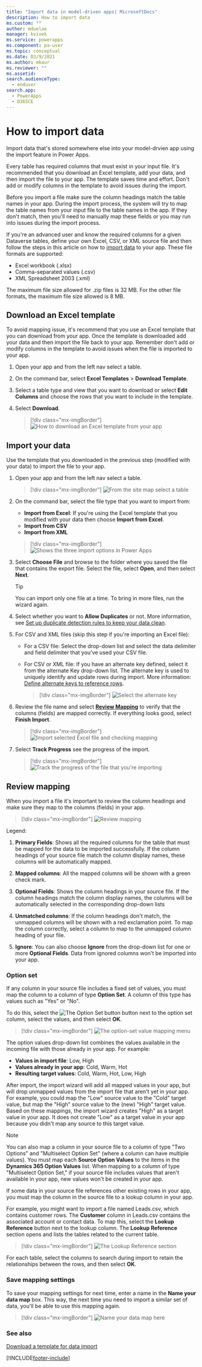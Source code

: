 ```yaml
---
title: "Import data in model-driven apps| MicrosoftDocs"
description: How to import data
ms.custom: ""
author: mduelae
manager: kvivek
ms.service: powerapps
ms.component: pa-user
ms.topic: conceptual
ms.date: 03/9/2021
ms.author: mkaur
ms.reviewer: ""
ms.assetid: 
search.audienceType: 
  - enduser
search.app: 
  - PowerApps
  - D365CE
---
```

# How to import data

Import data that's stored somewhere else into your model-drvien app using the import feature in Power Apps. 

Every table has required columns that must exist in your input file. It's recommended that you download an Excel template, add your data, and then import the file to your app. The template saves time and effort. Don't add or modify columns in the template to avoid issues during the import.

Before you import a file make sure the column headings match the table names in your app. During the import process, the system will try to map the table names from your input file to the table names in the app. If they don't match, then you'll need to manually map these fields or you may run into issues during the import process.

If you're an advanced user and know the required columns for a given Dataverse tables, define your own Excel, CSV, or XML source file and then follow the steps in this article on how to [import data](import-data.md#import-your-data) to your app. These file formats are supported:

 - Excel workbook (.xlsx)
 - Comma-separated values (.csv)
 - XML Spreadsheet 2003 (.xml)
 
The maximum file size allowed for .zip files is 32 MB. For the other file formats, the maximum file size allowed is 8 MB.   

## Download an Excel template

To avoid mapping issue, it's recommend that you use an Excel template that you can download from your app. Once the template is downloaded add your data and then import the file back to your app. Remember don't add or modify columns in the template to avoid issues when the file is imported to your app.

1. Open your app and from the left nav select a table.

2. On the command bar, select **Excel Templates** > **Download Template**.

3. Select a table type and view that you want to download or select **Edit Columns** and choose the rows that you want to include in the template.

5. Select **Download**. 
 
   > [!div class="mx-imgBorder"]
   > ![How to download an Excel template from your app](media/download-excel-template.gif "How to download an Excel template from your ap")

## Import your data

Use the template that you downloaded in the previous step (modified with your data) to import the file to your app. 

1. Open your app and from the left nav select a table.
 
   > [!div class="mx-imgBorder"]
   > ![From the site map select a table](media/left-nav-select-table.png "From the site pay select a table")

3. On the command bar, select the file type that you want to import from:

   - **Import from Excel**: If you're using the Excel template that you modified with your data then choose **Import from Excel**.
   - **Import from CSV**
   - **Import from XML**

   > [!div class="mx-imgBorder"]
   > ![Shows the three import options in Power Apps](media/import-files.gif "Shows the three import options in Power Apps")
  
2. Select **Choose File** and browse to the folder where you saved the file that contains the export file. Select the file, select **Open**, and then select **Next**.  
  
   > [!TIP]
   > You can import only one file at a time. To bring in more files, run the wizard again.
   
3. Select whether you want to **Allow Duplicates** or not. More information, see [Set up duplicate detection rules to keep your data clean](https://docs.microsoft.com/power-platform/admin/set-up-duplicate-detection-rules-keep-data-clean).

4. For CSV and XML files (skip this step if you're importing an Excel file): 

   - For a CSV file: Select the drop-down list and select the data delimiter and field delimiter that you’ve used your CSV file.
   
   - For CSV or XML file: If you have an alternate key defined, select it from the alternate Key drop-down list. The alternate key is used to uniquely identify and update rows during import. More information: [Define alternate keys to reference rows](https://docs.microsoft.com/powerapps/maker/data-platform/define-alternate-keys-reference-records).

     > [!div class="mx-imgBorder"]
     > ![Select the alternate key](media/import-xml-alternate-key.png "Select the alternate key") 
   
5. Review the file name and select **[Review Mapping](import-data.md#review-mapping)** to verify that the columns (fields) are mapped correctly. If everything looks good, select **Finish Import**.  

   > [!div class="mx-imgBorder"]
   > ![Import selected Excel file and checking mapping](media/mapping-excel-file.png "Import selected Excel file and checking mapping")

4. Select **Track Progress** see the progress of the import.

   > [!div class="mx-imgBorder"]
   > ![Track the progress of the file that you're importing](media/track-progress.png "Track import file progress")
   
## Review mapping

When you import a file it's important to review the column headings and make sure they map to the columns (fields) in your app.

> [!div class="mx-imgBorder"]
> ![Review mapping](media/review-mapping-legend.png "Review mapping")


Legend:

1. **Primary Fields**: Shows all the required columns for the table that must be mapped for the data to be imported successfully. If the column headings of your source file match the column display names, these columns will be automatically mapped. 

2. **Mapped columns**: All the mapped columns will be shown with a green check mark.

3. **Optional Fields**: Shows the column headings in your source file. If the column headings match the column display names, the columns will be automatically selected in the corresponding drop-down lists

4. **Unmatched columns**: If the column headings don't match, the unmapped columns will be shown with a red exclamation point. To map the column correctly, select a column to map to the unmapped column heading of your file. 

5. **Ignore**: You can also choose **Ignore** from the drop-down list for one or more **Optional Fields**. Data from ignored columns won't be imported into your app.

### Option set

If any column in your source file includes a fixed set of values, you must map the column to a column of type **Option Set**. A column of this type has values such as "Yes" or "No". 

To do this, select the ![The Option Set button](media/import-option-set-button.png "The Option Set button") button next to the option set column, select the values, and then select **OK**. 


   > [!div class="mx-imgBorder"]
   > ![The option-set value mapping menu](media/import-files-option-set.gif "The option-set value mapping menu")

The option values drop-down list combines the values available in the incoming file with those already in your app. For example:

- **Values in import file**: Low, High
- **Values already in your app**: Cold, Warm, Hot
- **Resulting target values**: Cold, Warm, Hot, Low, High
 
After import, the import wizard will add all mapped values in your app, but will drop unmapped values from the import file that aren't yet in your app. For example, you could map the "Low" source value to the "Cold" target value, but map the "High" source value to the (new) "High" target value. Based on these mappings, the import wizard creates "High" as a target value in your app. It does not create "Low" as a target value in your app because you didn't map any source to this target value.

>[!NOTE]
>You can also map a column in your source file to a column of type "Two Options" and "Multiselect Option Set" (where a column can have multiple values). You must map each **Source Option Values** to the items in the **Dynamics 365 Option Values** list. When mapping to a column of type "Multiselect Option Set," if your source file includes values that aren't available in your app, new values won't be created in your app.

If some data in your source file references other existing rows in your app, you must map the column in the source file to a lookup column in your app.

For example, you might want to import a file named Leads.csv, which contains customer rows. The **Customer** column in Leads.csv contains the associated account or contact data. To map this, select the **Lookup Reference** button next to the lookup column. The **Lookup Reference** section opens and lists the tables related to the current table.

> [!div class="mx-imgBorder"]
> ![The Lookup Reference section](media/import-lookup-reference-section.png "The Lookup Reference section")

For each table, select the columns to search during import to retain the relationships between the rows, and then select **OK**.

### Save mapping settings

To save your mapping settings for next time, enter a name in the **Name your data map** box. This way, the next time you need to import a similar set of data, you'll be able to use this mapping again.

> [!div class="mx-imgBorder"]
> ![Name your data map here](media/import-save-settings.png "Name your data map here")


### See also
[Download a template for data import](https://docs.microsoft.com/power-platform/admin/download-template-data-import)



[!INCLUDE[footer-include](../includes/footer-banner.md)]
